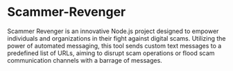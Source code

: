 # Scammer-Revenger
Scammer Revenger is an innovative Node.js project designed to empower individuals and organizations in their fight against digital scams. Utilizing the power of automated messaging, this tool sends custom text messages to a predefined list of URLs, aiming to disrupt scam operations or flood scam communication channels with a barrage of messages.
